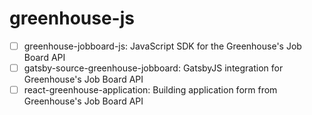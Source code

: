 # greenhouse-js

- [ ] greenhouse-jobboard-js: JavaScript SDK for the Greenhouse's Job Board API
- [ ] gatsby-source-greenhouse-jobboard: GatsbyJS integration for Greenhouse's Job Board API
- [ ] react-greenhouse-application: Building application form from Greenhouse's Job Board API
